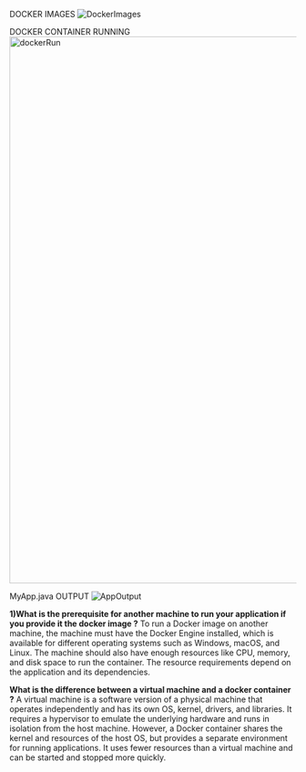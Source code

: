 DOCKER IMAGES
![DockerImages](https://user-images.githubusercontent.com/129824904/234293058-f3fa6d8a-4012-4164-96fc-8881ce008891.png)

DOCKER CONTAINER RUNNING
<img width="960" alt="dockerRun" src="https://user-images.githubusercontent.com/129824904/234293073-b46b9126-176b-4963-ad31-63730c4715a9.PNG">

MyApp.java OUTPUT
![AppOutput](https://user-images.githubusercontent.com/129824904/234293075-47a0303f-740a-4459-b90b-c4a5694ed1db.png)

**1)What is the prerequisite for another machine to run your application if you provide it the docker image ?**
To run a Docker image on another machine, the machine must have the Docker Engine installed, which is available for different operating systems such as Windows, macOS, and Linux. The machine should also have enough resources like CPU, memory, and disk space to run the container. The resource requirements depend on the application and its dependencies.

**What is the difference between a virtual machine and a docker container ?**
A virtual machine is a software version of a physical machine that operates independently and has its own OS, kernel, drivers, and libraries. It requires a hypervisor to emulate the underlying hardware and runs in isolation from the host machine.
However, a Docker container shares the kernel and resources of the host OS, but provides a separate environment for running applications. It uses fewer resources than a virtual machine and can be started and stopped more quickly.
